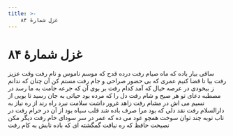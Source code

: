```yaml
---
title: >-
    غزل شمارهٔ ۸۴
---
```

# غزل شمارهٔ ۸۴

ساقی بیار باده که ماه صیام رفت
درده قدح که موسم ناموس و نام رفت
وقت عزیز رفت بیا تا قضا کنیم
عمری که بی حضور صراحی و جام رفت
مستم کن آن چنان که ندانم ز بیخودی
در عرصه خیال که آمد کدام رفت
بر بوی آن که جرعه جامت به ما رسد
در مصطبه دعای تو هر صبح و شام رفت
دل را که مرده بود حیاتی به جان رسید
تا بویی از نسیم می اش در مشام رفت
زاهد غرور داشت سلامت نبرد راه
رند از ره نیاز به دارالسلام رفت
نقد دلی که بود مرا صرف باده شد
قلب سیاه بود از آن در حرام رفت
در تاب توبه چند توان سوخت همچو عود
می ده که عمر در سر سودای خام رفت
دیگر مکن نصیحت حافظ که ره نیافت
گمگشته ای که باده نابش به کام رفت
